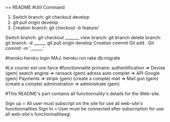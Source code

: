 == README
#Util Command
1) Switch branch: git checkout develop
2) git pull origin develop
3) Creation branch: git checkout -b feature/

Switch branch: git checkout _______
view branch: git branch
delete branch: git branch -d ______
git pull origin develop
Creation commit
Git add .
Git commit -m '______'

#heroku
heroku login
MAJ: heroku run rake db:migrate


#Le courier est une farce
#fonctionnalité primaire:
authentification    => Devise       (gem)
search engine       => ransack      (gem)
adress auto complet => API Google   (gem)
Payments            => stripe       (gem) (create a compte)
mail                => Mail gun     (gem) (create a compte)
administration      => administrate (gem)

#This README's part contains all functionnality's details for the Web-site.

Sign up = All user must subscript on the site for use all web-site's functionnalities
Sign In = User must be connected after subscription for use all web-site's functionnalitiesgi 




